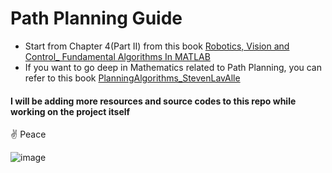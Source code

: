 # Path Planning Guide

- Start from Chapter 4(Part II) from this book [Robotics, Vision and Control_ Fundamental Algorithms In MATLAB](https://drive.google.com/file/d/1iLVVKp7PbJKElofjGX9DpDjaPhk-N8ai/view?usp=sharing)
- If you want to go deep in Mathematics related to Path Planning, you can refer to this book [PlanningAlgorithms_StevenLavAlle](https://drive.google.com/file/d/1K-wg4nsjzfkepHPhUBIWElUJaJEZxC3L/view?usp=sharing)

#### I will be adding more resources and source codes to this repo while working on the project itself

:v: Peace

![image](https://github.githubassets.com/images/icons/emoji/unicode/270c.png)